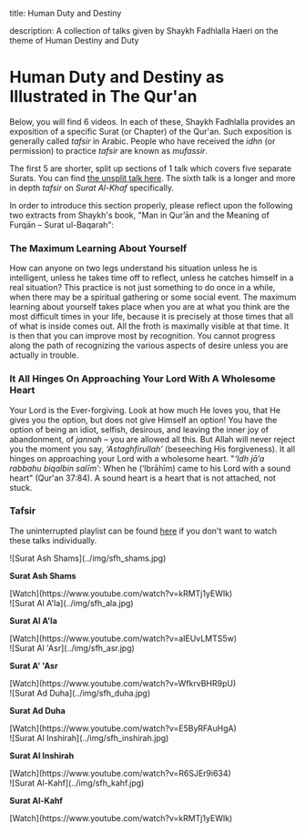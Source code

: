 title: Human Duty and Destiny

description: A collection of talks given by Shaykh Fadhlalla Haeri on the theme of Human Destiny and Duty

# Human Duty and Destiny as Illustrated in The Qur'an

Below, you will find 6 videos. In each of these, Shaykh Fadhlalla provides an exposition of a specific Surat (or Chapter) of the Qur'an. Such exposition is generally called _tafsir_ in Arabic. People who have received the _idhn_ (or permission) to practice _tafsir_ are known as _mufassir_.

The first 5 are shorter, split up sections of 1 talk which covers five separate Surats. You can find [the unsplit talk here](https://www.youtube.com/watch?v=CtQ-jUSnwx0). The sixth talk is a longer and more in depth _tafsir_ on _Surat Al-Khaf_ specifically.

In order to introduce this section properly, please reflect upon the following two extracts from Shaykh's book, "Man in Qur’ān and the Meaning of Furqān – Surat ul-Baqarah":

### The Maximum Learning About Yourself

How can anyone on two legs understand his situation unless he is intelligent, unless he takes time off to reflect, unless he catches himself in a real situation? This practice is not just something to do once in a while, when there may be a spiritual gathering or some social event. The maximum learning about yourself takes place when you are at what you think are the most difficult times in your life, because it is precisely at those times that all of what is inside comes out. All the froth is maximally visible at that time. It is then that you can improve most by recognition. You cannot progress along the path of recognizing the various aspects of desire unless you are actually in trouble.  

### It All Hinges On Approaching Your Lord With A Wholesome Heart

Your Lord is the Ever-forgiving. Look at how much He loves you, that He gives you the option, but does not give Himself an option! You have the option of being an idiot, selfish, desirous, and leaving the inner joy of abandonment, of _jannah_ – you are allowed all this. But Allah will never reject you the moment you say, _‘Astaghfirullah’_ (beseeching His forgiveness). It all hinges on approaching your Lord with a wholesome heart. "_‘Idh jā’a rabbahu biqalbin salīm’_: When he (‘Ibrāhīm) came to his Lord with a sound heart" (Qur'an 37:84). A sound heart is a heart that is not attached, not stuck.

### Tafsir

The uninterrupted playlist can be found [here](https://www.youtube.com/watch?v=kRMTj1yEWIk&list=PL-Swj8fEF85Kwm_lJ4m1mwz913auDOYjS&index=2&t=0s) if you don't want to watch these talks individually.

<div markdown="1" class="card video sidebar center gemoji center-content">

<div markdown="2" class="video-image">
![Surat Ash Shams](../img/sfh_shams.jpg)
</div>

**Surat Ash Shams**

<div markdown="3" class="video-link">
[Watch](https://www.youtube.com/watch?v=kRMTj1yEWIk)
</div>

</div>

<div markdown="1" class="card video sidebar center gemoji center-content">

<div markdown="2" class="video-image">
![Surat Al A'la](../img/sfh_ala.jpg)
</div>

**Surat Al A'la**

<div markdown="3" class="video-link">
[Watch](https://www.youtube.com/watch?v=aIEUvLMTS5w)
</div>

</div>

<div markdown="1" class="card video sidebar center gemoji center-content">

<div markdown="2" class="video-image">
![Surat Al 'Asr](../img/sfh_asr.jpg)
</div>

**Surat A' 'Asr**

<div markdown="3" class="video-link">
[Watch](https://www.youtube.com/watch?v=WfkrvBHR9pU)
</div>

</div>

<div markdown="1" class="card video sidebar center gemoji center-content">

<div markdown="2" class="video-image">
![Surat Ad Duha](../img/sfh_duha.jpg)
</div>

**Surat Ad Duha**

<div markdown="3" class="video-link">
[Watch](https://www.youtube.com/watch?v=E5ByRFAuHgA)
</div>

</div>

<div markdown="1" class="card video sidebar center gemoji center-content">

<div markdown="2" class="video-image">
![Surat Al Inshirah](../img/sfh_inshirah.jpg)
</div>

**Surat Al Inshirah**

<div markdown="3" class="video-link">
[Watch](https://www.youtube.com/watch?v=R6SJEr9i634)
</div>

</div>

<div markdown="1" class="card video sidebar center gemoji center-content">

<div markdown="2" class="video-image">
![Surat Al-Kahf](../img/sfh_kahf.jpg)
</div>

**Surat Al-Kahf**

<div markdown="3" class="video-link">
[Watch](https://www.youtube.com/watch?v=kRMTj1yEWIk)
</div>

</div>